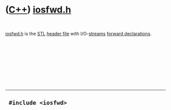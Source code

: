 



 

 

 

 

 

([C++](Cpp.htm)) [iosfwd.h](CppIosfwdH.htm)
===========================================

 

[iosfwd.h](CppIosfwdH.htm) is the [STL](CppStl.htm) [header
file](CppHeaderFile.htm) with I/O-[streams](CppStream.htm) [forward
declarations](CppForwardDeclaration.htm).

 

 

 

 

 

  ----------------------
  ` #include <iosfwd>`
  ----------------------

 

 

 

 

 





 



